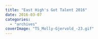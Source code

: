 ```yaml
---
title: "East High's Got Talent 2016"
date: 2016-03-07
categories: 
  - "archives"
coverImage: "TS_Molly-Gjervold_-23.gif"
---
```



